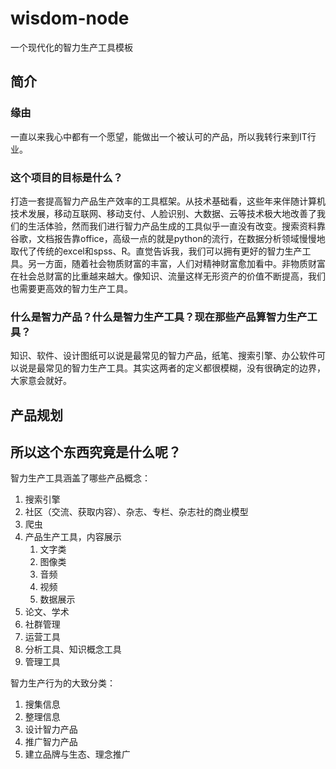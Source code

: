 # wisdom-node
一个现代化的智力生产工具模板

## 简介
### 缘由
一直以来我心中都有一个愿望，能做出一个被认可的产品，所以我转行来到IT行业。

### 这个项目的目标是什么？
打造一套提高智力产品生产效率的工具框架。从技术基础看，这些年来伴随计算机技术发展，移动互联网、移动支付、人脸识别、大数据、云等技术极大地改善了我们的生活体验，然而我们进行智力产品生成的工具似乎一直没有改变。搜索资料靠谷歌，文档报告靠office，高级一点的就是python的流行，在数据分析领域慢慢地取代了传统的excel和spss、R。直觉告诉我，我们可以拥有更好的智力生产工具。另一方面，随着社会物质财富的丰富，人们对精神财富愈加看中。非物质财富在社会总财富的比重越来越大。像知识、流量这样无形资产的价值不断提高，我们也需要更高效的智力生产工具。

### 什么是智力产品？什么是智力生产工具？现在那些产品算智力生产工具？
知识、软件、设计图纸可以说是最常见的智力产品，纸笔、搜索引擎、办公软件可以说是最常见的智力生产工具。其实这两者的定义都很模糊，没有很确定的边界，大家意会就好。

## 产品规划
## 所以这个东西究竟是什么呢？
智力生产工具涵盖了哪些产品概念：
1. 搜索引擎
2. 社区（交流、获取内容）、杂志、专栏、杂志社的商业模型
3. 爬虫
4. 产品生产工具，内容展示
   1. 文字类
   2. 图像类
   3. 音频
   4. 视频
   5. 数据展示
5. 论文、学术
6. 社群管理
7. 运营工具
8. 分析工具、知识概念工具
9. 管理工具

智力生产行为的大致分类：
1. 搜集信息
2. 整理信息
3. 设计智力产品
4. 推广智力产品
5. 建立品牌与生态、理念推广


